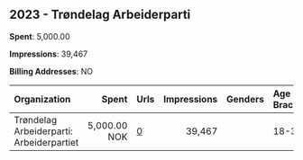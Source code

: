 ## 2023 - Trøndelag Arbeiderparti 
**Spent**: 5,000.00

**Impressions**: 39,467

**Billing Addresses**: NO

|Organization|Spent|Urls|Impressions|Genders|Age Brackets|Country Codes|
|:---|---:|:---|---:|:---|:---|:---|
|Trøndelag Arbeiderparti: Arbeiderpartiet|5,000.00 NOK|[0](https://www.snap.com/political-ads/asset/52ab3408146d151b53e74cdf498fd4e7fba1542b15a8e10efda249174668e806?mediaType=mp4)|39,467||18-35|norway|
